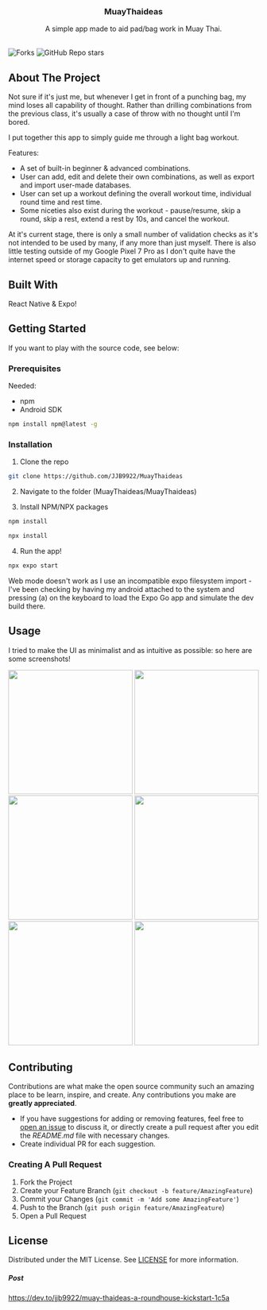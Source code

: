 <br/>
<p align="center">
  <h3 align="center">MuayThaideas</h3>

  <p align="center">
    A simple app made to aid pad/bag work in Muay Thai.
    <br/>
    <br/>
  </p>
</p>

![Forks](https://img.shields.io/github/forks/JJB9922/MuayThaideas?style=social)    ![GitHub Repo stars](https://img.shields.io/github/stars/JJB9922/MuayThaideas?style=social)

## About The Project

Not sure if it's just me, but whenever I get in front of a punching bag, my mind loses all capability of thought. Rather than drilling combinations from the previous class, it's usually a case of throw with no thought until I'm bored.

I put together this app to simply guide me through a light bag workout.

Features:
 - A set of built-in beginner & advanced combinations.
 - User can add, edit and delete their own combinations, as well as export and import user-made databases.
 - User can set up a workout defining the overall workout time, individual round time and rest time.
 - Some niceties also exist during the workout - pause/resume, skip a round, skip a rest, extend a rest by 10s, and cancel the workout.

At it's current stage, there is only a small number of validation checks as it's not intended to be used by many, if any more than just myself. There is also little testing outside of my Google Pixel 7 Pro as I don't quite have the internet speed or storage capacity to get emulators up and running.

## Built With

React Native & Expo!

## Getting Started

If you want to play with the source code, see below:

### Prerequisites

Needed:

* npm
* Android SDK

```sh
npm install npm@latest -g
```

### Installation

1. Clone the repo

```sh
git clone https://github.com/JJB9922/MuayThaideas
```

2. Navigate to the folder (MuayThaideas/MuayThaideas)

3. Install NPM/NPX packages

```sh
npm install
```

```sh
npx install
```

4. Run the app!

```sh
npx expo start
```

Web mode doesn't work as I use an incompatible expo filesystem import - I've been checking by having my android attached to the system and pressing (a) on the keyboard to load the Expo Go app and simulate the dev build there.

## Usage

I tried to make the UI as minimalist and as intuitive as possible: so here are some screenshots!

<img src="https://github.com/JJB9922/MuayThaideas/assets/105116192/6ed14fe1-3762-4d30-a32f-f44b7cd8b1df" width="250">
<img src="https://github.com/JJB9922/MuayThaideas/assets/105116192/185ee6d1-e5fa-4e81-aa52-7e6d8e5261d9" width=250">
<img src="https://github.com/JJB9922/MuayThaideas/assets/105116192/9f9863ba-1d39-494b-a445-9b2d88142b4f" width="250">
<img src="https://github.com/JJB9922/MuayThaideas/assets/105116192/9e12b6d2-449a-4305-bfc7-17ffb7650663" width="250">
<img src="https://github.com/JJB9922/MuayThaideas/assets/105116192/e9a4ef11-46df-4e2d-b17a-e5a78ab216d1" width="250">
<img src="https://github.com/JJB9922/MuayThaideas/assets/105116192/ff890114-7942-4465-9ff4-989d2478a568" width="250">

## Contributing

Contributions are what make the open source community such an amazing place to be learn, inspire, and create. Any contributions you make are **greatly appreciated**.
* If you have suggestions for adding or removing features, feel free to [open an issue](https://github.com/JJB9922/MuayThaideas/issues/new) to discuss it, or directly create a pull request after you edit the *README.md* file with necessary changes.
* Create individual PR for each suggestion.

### Creating A Pull Request

1. Fork the Project
2. Create your Feature Branch (`git checkout -b feature/AmazingFeature`)
3. Commit your Changes (`git commit -m 'Add some AmazingFeature'`)
4. Push to the Branch (`git push origin feature/AmazingFeature`)
5. Open a Pull Request

## License

Distributed under the MIT License. See [LICENSE](https://github.com/JJB9922/MuayThaideas/blob/main/LICENSE.md) for more information.

##### Post

https://dev.to/jjb9922/muay-thaideas-a-roundhouse-kickstart-1c5a
